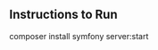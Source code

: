 Instructions to Run
----------------------------------------------------------------

composer install
symfony server:start

